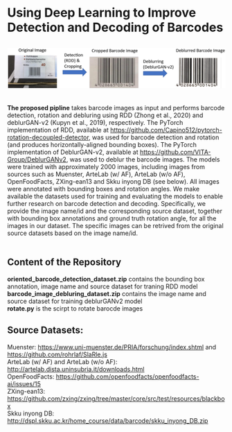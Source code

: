 # Using Deep Learning to Improve Detection and Decoding of Barcodes
##
![Barcode Image](https://github.com/cwang16/barcode/blob/main/pipeline.png) <br /> 
<br />
<br />
__The proposed pipline__ takes barcode images as input and performs  barcode detection, rotation and debluring using RDD (Zhong et al., 2020) and deblurGAN-v2 (Kupyn et al., 2019), respectively. The PyTorch implementation of RDD, available at https://github.com/Capino512/pytorch-rotation-decoupled-detector, was used for barcode detection and rotation (and produces horizontally-aligned bounding boxes). The PyTorch implementation of DeblurGAN-v2, available at https://github.com/VITA-Group/DeblurGANv2, was used to deblur the barcode images. The models were trained with approximately 2000 images, including images from sources such as Muenster, ArteLab (w/ AF), ArteLab (w/o AF), OpenFoodFacts, ZXing-ean13 and Skku inyong DB (see below). All images were annotated with  bounding boxes and rotation angles. We make available the datasets used for training and evaluating the models to enable further research on barcode detection and decoding. Specifically, we provide the image name/id and the corresponding source dataset, together with bounding box annotations and ground truth rotation angle, for all the images in our dataset. The specific images can be retrived from the original source datasets based on the image name/id. 
<br />
<br />
## Content of the Repository
__oriented_barcode_detection_dataset.zip__ contains the bounding box annotation, image name and source dataset for traning RDD model <br />
__barcode_image_debluring_dataset.zip__ contains the image name and source dataset for training deblurGANv2 model  <br />
__rotate.py__ is the scirpt to rotate barocde images  <br />

## Source Datasets:
Muenster: https://www.uni-muenster.de/PRIA/forschung/index.shtml and https://github.com/rohrlaf/SlaRle.js<br />
ArteLab (w/ AF) and ArteLab (w/o AF): http://artelab.dista.uninsubria.it/downloads.html<br />
OpenFoodFacts: https://github.com/openfoodfacts/openfoodfacts-ai/issues/15<br />
ZXing-ean13: https://github.com/zxing/zxing/tree/master/core/src/test/resources/blackbox<br />
Skku inyong DB: http://dspl.skku.ac.kr/home_course/data/barcode/skku_inyong_DB.zip<br />

